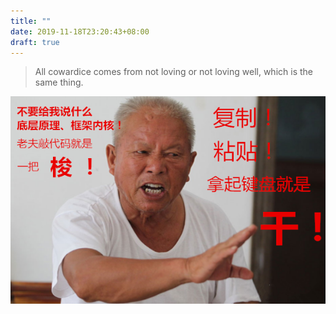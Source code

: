 ```yaml
---
title: ""
date: 2019-11-18T23:20:43+08:00
draft: true
---
```

> All cowardice comes from not loving or not loving well, which is the same thing.

![main page](images/main.png)
